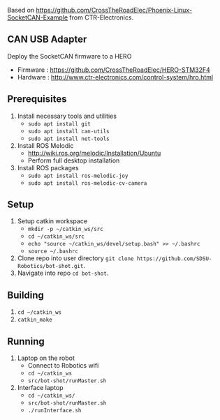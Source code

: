 Based on https://github.com/CrossTheRoadElec/Phoenix-Linux-SocketCAN-Example from CTR-Electronics.

## CAN USB Adapter
Deploy the SocketCAN firmware to a HERO
- Firmware : https://github.com/CrossTheRoadElec/HERO-STM32F4
- Hardware : http://www.ctr-electronics.com/control-system/hro.html

## Prerequisites

 1. Install necessary tools and utilities
     - `sudo apt install git`
     - `sudo apt install can-utils`
     - `sudo apt install net-tools`
 2. Install ROS Melodic
     - http://wiki.ros.org/melodic/Installation/Ubuntu
     - Perform full desktop installation
 3. Install ROS packages
     - `sudo apt install ros-melodic-joy`
     - `sudo apt install ros-melodic-cv-camera`
 
 ## Setup
 1. Setup catkin workspace
     - `mkdir -p ~/catkin_ws/src`
     - `cd ~/catkin_ws/src`
     - `echo "source ~/catkin_ws/devel/setup.bash" >> ~/.bashrc`
     - `source ~/.bashrc`
 2. Clone repo into user directory `git clone https://github.com/SDSU-Robotics/bot-shot.git`.
 3. Navigate into repo `cd bot-shot`.

## Building
 1. `cd ~/catkin_ws`
 2. `catkin_make`

 ## Running
 1. Laptop on the robot
     - Connect to Robotics wifi
     - `cd ~/catkin_ws`
     - `src/bot-shot/runMaster.sh`
 2. Interface laptop
     - `cd ~/catkin_ws/`
     - `src/bot-shot/runMaster.sh`
     - `./runInterface.sh`
